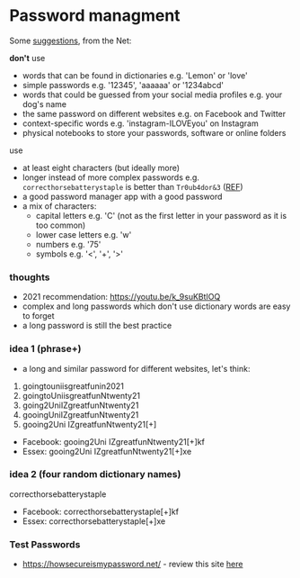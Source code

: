 # Password managment
Some [suggestions](https://duckduckgo.com/?q=password+best+practices+2021&t=brave&ia=web), from the Net:

**don't** use 
- words that can be found in dictionaries e.g. 'Lemon' or 'love'
- simple passwords e.g. '12345', 'aaaaaa' or '1234abcd'
- words that could be guessed from your social media profiles e.g. your dog's name
- the same password on different websites e.g. on Facebook and Twitter
- context-specific words e.g. 'instagram-ILOVEyou' on Instagram
- physical notebooks to store your passwords, software or online folders

use
- at least eight characters (but ideally more)
- longer instead of more complex passwords e.g. `correcthorsebatterystaple` is better than `Tr0ub4dor&3` ([REF](https://securityboulevard.com/2021/03/nist-password-guidelines-2021-challenging-traditional-password-management/))
- a good password manager app with a good password
- a mix of characters: 
  - capital letters e.g. 'C' (not as the first letter in your password as it is too common)
  - lower case letters e.g. 'w'
  - numbers e.g. '75'
  - symbols e.g. '<', '+', '>'

### thoughts
- 2021 recommendation: https://youtu.be/k_9suKBtIOQ
- complex and long passwords which don't use dictionary words are easy to forget
- a long password is still the best practice

### idea 1 (phrase+)
- a long and similar password for different websites, let's think:
1. goingtouniisgreatfunin2021
2. goingtoUniisgreatfunNtwenty21
3. going2UniIZgreatfunNtwenty21
4. gooingUniIZgreatfunNtwenty21
5. gooing2Uni IZgreatfunNtwenty21[+]

- Facebook: gooing2Uni IZgreatfunNtwenty21[+]kf
- Essex: gooing2Uni IZgreatfunNtwenty21[+]xe

### idea 2 (four random dictionary names)

correcthorsebatterystaple

- Facebook: correcthorsebatterystaple[+]kf
- Essex: correcthorsebatterystaple[+]xe




### Test Passwords
- https://howsecureismypassword.net/ - review this site [here](https://duckduckgo.com/?q=howsecureismypassword+spam&t=brave&ia=web)

